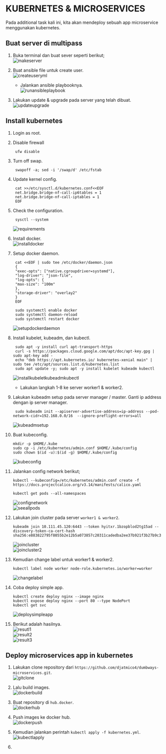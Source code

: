 # **KUBERNETES & MICROSERVICES**

Pada additional task kali ini, kita akan mendeploy sebuah app microservice menggunakan kubernetes.

## Buat server di multipass

1. Buka terminal dan buat sever seperti berikut; <br>
   ![makeserver](assets/makeserver.png) <br>

2. Buat ansible file untuk create user. <br>
   ![createuseryml](../final-task/assets/images-user/createuseryml.png) <br>

   - Jalankan ansible playbooknya. <br>
    ![runansibleplaybook](assets/runansibleplybook.png) <br>

3. Lakukan update & upgrade pada server yang telah dibuat. <br>
   ![updateupgrade](assets/updateupgrade.png) <br>

## Install kubernetes

1. Login as root.
2. Disable firewall 
            
        ufw disable

3. Turn off swap.

        swapoff -a; sed -i '/swap/d' /etc/fstab

4. Update kernel config.

        cat >>/etc/sysctl.d/kubernetes.conf<<EOF
        net.bridge.bridge-nf-call-ip6tables = 1
        net.bridge.bridge-nf-call-iptables = 1
        EOF

5. Check the configuration.

        sysctl --system
    ![requirements](assets/requirements.png) <br>

6. Install docker. <br>
   ![installdocker](assets/installdocker.png) <br>

7. Setup docker daemon. <br>
   
        cat <<EOF | sudo tee /etc/docker/daemon.json
        {
        "exec-opts": ["native.cgroupdriver=systemd"],
        "log-driver": "json-file",
        "log-opts": {
        "max-size": "100m"
        },
        "storage-driver": "overlay2"
        }
        EOF

        sudo systemctl enable docker
        sudo systemctl daemon-reload
        sudo systemctl restart docker
    ![setupdockerdaemon](assets/setupdockerdaemon.png) <br>

8. Install kubelet, kubeadm, dan kubectl.

        sudo apt -y install curl apt-transport-https
        curl -s https://packages.cloud.google.com/apt/doc/apt-key.gpg | sudo apt-key add -
        echo "deb https://apt.kubernetes.io/ kubernetes-xenial main" | sudo tee /etc/apt/sources.list.d/kubernetes.list
        sudo apt update -y; sudo apt -y install kubelet kubeadm kubectl
    ![installkubeletkubeadmkubectl](assets/installkubeletkubeadmkubectl.png) <br>

    - Lakukan langkah 1-8 ke server worker1 & worker2.

9. Lakukan kubeadm setup pada server manager / master. Ganti ip address dengan ip server manager.

        sudo kubeadm init --apiserver-advertise-address=ip-address --pod-network-cidr=192.168.0.0/16  --ignore-preflight-errors=all
    ![kubeadmsetup](assets/kubeadmsetup.png) <br>

10. Buat kubeconfig.

        mkdir -p $HOME/.kube
        sudo cp -i /etc/kubernetes/admin.conf $HOME/.kube/config
        sudo chown $(id -u):$(id -g) $HOME/.kube/config
    ![kubeconfig](assets/kubeconfig.png) <br>

11. Jalankan config network berikut; 

        kubectl --kubeconfig=/etc/kubernetes/admin.conf create -f https://docs.projectcalico.org/v3.14/manifests/calico.yaml

        kubectl get pods --all-namespaces
    ![confignetwork](assets/confignetwork.png) <br>
    ![seeallpods](assets/seeallpods.png) <br>

12. Lakukan join cluster pada server `worker1 & worker2`. <br>

        kubeadm join 10.111.45.120:6443 --token hyitxr.1bzopblod2tg15ad --discovery-token-ca-cert-hash sha256:e883822795f8055b2e12b5a073857c20311cadedba2ee37b921f3b27b9c3ea2b
    ![joincluster](assets/joincluster.png) <br>
    ![joincluster2](assets/joincluster2.png) <br>

13. Kemudian change label untuk worker1 & worker2.

        kubectl label node worker node-role.kubernetes.io/worker=worker
    ![changelabel](assets/changelabel.png) <br>

14. Coba deploy simple app.

        kubectl create deploy nginx --image nginx
        kubectl expose deploy nginx --port 80 --type NodePort
        kubectl get svc
    ![deploysimpleapp](assets/deploysimpleapp.png) <br>

15. Berikut adalah hasilnya. <br>
    ![resutl1](assets/result1.png) <br>
    ![result2](assets/result2.png) <br>
    ![result3](assets/result3.png) <br>


## Deploy microservices app in kubernetes

1. Lakukan clone repository dari `https://github.com/djatmico4/dumbways-microservices.git`. <br>
   ![gitclone](assets/gitclone.png) <br>

2. Lalu build images. <br>
   ![dockerbuild](assets/dockerbuild.png) <br>

3. Buat repository di `hub.docker`. <br>
   ![dockerhub](assets/dockerhub.png) <br>

4. Push images ke docker hub. <br>
   ![dockerpush](assets/dockerpush.png) <br>

5. Kemudian jalankan perintah `kubectl apply -f kubernetes.yml`. <br>
   ![kubectlapply](assets/kubectlapply.png) <br>

6. 
